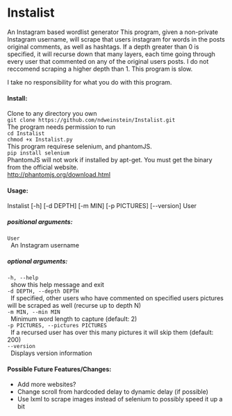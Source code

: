 # Instalist
An Instagram based wordlist generator
This program, given a non-private Instagram username, will scrape that users instagram for words in the posts original comments, as well as hashtags. If a depth greater than 0 is specified, it will recurse down that many layers, each time going through every user that commented on any of the original users posts. I do not reccomend scraping a higher depth than 1. This program is slow.

I take no responsibility for what you do with this program.

#### Install:
  Clone to any directory you own  
  `git clone https://github.com/ndweinstein/Instalist.git`  
  The program needs permission to run  
  `cd Instalist`  
  `chmod +x Instalist.py`  
  This program requirese selenium, and phantomJS.  
  `pip install selenium`  
  PhantomJS will not work if installed by apt-get. You must get the binary from the official website.  
  http://phantomjs.org/download.html

#### Usage:
  Instalist [-h] [-d DEPTH] [-m MIN] [-p PICTURES] [--version] User

##### positional arguments:
`User`  
&nbsp;&nbsp;An Instagram username

##### optional arguments:
`-h, --help`  
&nbsp;&nbsp;show this help message and exit  
`-d DEPTH, --depth DEPTH`  
&nbsp;&nbsp;If specified, other users who have commented on specified users pictures will be scraped as well (recurse up to depth N)  
`-m MIN, --min MIN`  
&nbsp;&nbsp;Minimum word length to capture (default: 2)  
`-p PICTURES, --pictures PICTURES`  
&nbsp;&nbsp;If a recursed user has over this many pictures it will skip them (default: 200)  
`--version`  
&nbsp;&nbsp;Displays version information  

#### Possible Future Features/Changes:
* Add more websites?  
* Change scroll from hardcoded delay to dynamic delay (if possible)  
* Use lxml to scrape images instead of selenium to possibly speed it up a bit
